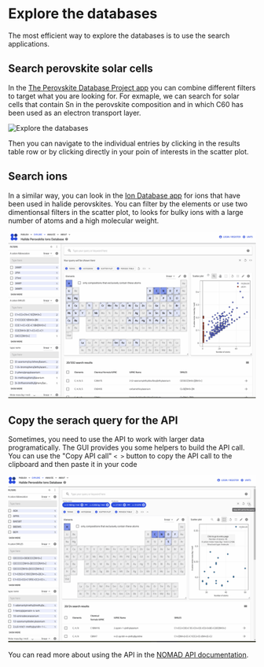 # Explore the databases

The most efficient way to explore the databases is to use the search applications.


## Search perovskite solar cells

In the [The Perovskite Database Project app](https://nomad-lab.eu/prod/v1/develop/gui/search/perovskite-solar-cells-database) you can combine different filters to target what you are looking for. For exmaple, we can search for solar cells that contain Sn in the perovskite composition and in which C60 has been used as an electron transport layer.

![Explore the databases](../assets/search_perovskite_solar_cells.gif)

Then you can navigate to the individual entries by clicking in the results table row or by clicking directly in your poin of interests in the scatter plot.

## Search ions

In a similar way, you can look in the [Ion Database app](https://nomad-lab.eu/prod/v1/develop/gui/search/perovskite-ions) for ions that have been used in halide perovskites. You can filter by the elements or use two dimentionsal filters in the scatter plot, to looks for bulky ions with a large number of atoms and a high molecular weight.

![Explore the ions database](../assets/search_ions.gif)

## Copy the serach query for the API

Sometimes, you need to use the API to work with larger data programatically.
The GUI provides you some helpers to build the API call. You can use the "Copy API call" `< >` button to copy the API call to the clipboard and then paste it in your code

![Copy API call](../assets/view_api_query.gif)

You can read more about using the API in the [NOMAD API documentation](https://nomad-lab.eu/prod/v1/develop/docs/howto/programmatic/api.html).